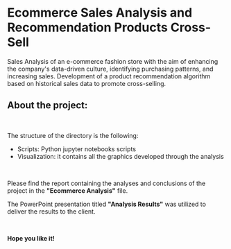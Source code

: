 # Ecommerce Sales Analysis and Recommendation Products Cross-Sell
Sales Analysis of an e-commerce fashion store with the aim of enhancing the company's data-driven culture, identifying purchasing patterns, and increasing sales. 
Development of a product recommendation algorithm based on historical sales data to promote cross-selling.

About the project:
-------------------

<br>

The structure of the directory is the following: 

- Scripts: Python jupyter notebooks scripts
- Visualization: it contains all the graphics developed through the analysis


<br>

Please find the report containing the analyses and conclusions of the project in the **"Ecommerce Analysis"** file. 

The PowerPoint presentation titled **"Analysis Results"** was utilized to deliver the results to the client.

<br>

**Hope you like it!**
